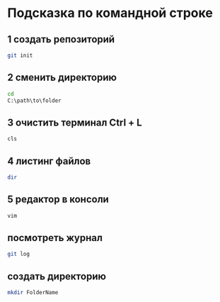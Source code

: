 # Подсказка по командной строке

## 1 создать репозиторий

```sh
git init
```

## 2 сменить директорию

```sh
cd
C:\path\to\folder
```

## 3 очистить терминал Ctrl + L

```sh
cls
```

## 4 листинг файлов

```sh
dir
```

## 5 редактор в консоли

```sh
vim
```

## посмотреть журнал

```sh
git log
```

## создать директорию

```sh
mkdir FolderName
```
